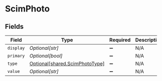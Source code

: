 # ScimPhoto


## Fields

| Field                                                                  | Type                                                                   | Required                                                               | Description                                                            |
| ---------------------------------------------------------------------- | ---------------------------------------------------------------------- | ---------------------------------------------------------------------- | ---------------------------------------------------------------------- |
| `display`                                                              | *Optional[str]*                                                        | :heavy_minus_sign:                                                     | N/A                                                                    |
| `primary`                                                              | *Optional[bool]*                                                       | :heavy_minus_sign:                                                     | N/A                                                                    |
| `type`                                                                 | [Optional[shared.ScimPhotoType]](../../models/shared/scimphototype.md) | :heavy_minus_sign:                                                     | N/A                                                                    |
| `value`                                                                | *Optional[str]*                                                        | :heavy_minus_sign:                                                     | N/A                                                                    |